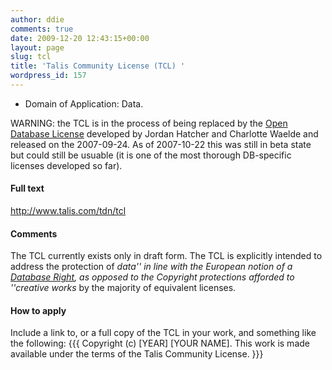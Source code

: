 ```yaml
---
author: ddie
comments: true
date: 2009-12-20 12:43:15+00:00
layout: page
slug: tcl
title: 'Talis Community License (TCL) '
wordpress_id: 157
---
```


 * Domain of Application: Data.

WARNING: the TCL is in the process of being replaced by the [Open Database License](http://www.opencontentlawyer.com/open-data/open-database-licence/) developed by Jordan Hatcher and Charlotte Waelde and released on the 2007-09-24. As of 2007-10-22 this was still in beta state but could still be usuable (it is one of the most thorough DB-specific licenses developed so far).

#### Full text 

http://www.talis.com/tdn/tcl

#### Comments 

The TCL currently exists only in draft form. The TCL is explicitly intended to address the protection of *data'' in line with the European notion of a [Database Right](http://en.wikipedia.org/wiki/Database_right), as opposed to the Copyright protections afforded to ''creative works* by the majority of equivalent licenses.

#### How to apply 

Include a link to, or a full copy of the TCL in your work, and something like the following:
{{{
   Copyright (c)  [YEAR]  [YOUR NAME].
   This work is made available under the terms of the Talis Community License.
}}}


